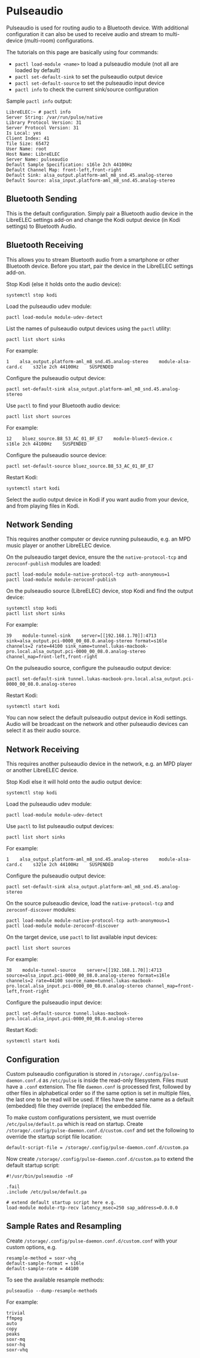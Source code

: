 # Pulseaudio

Pulseaudio is used for routing audio to a Bluetooth device. With additional configuration it can also be used to receive audio and stream to multi-device (multi-room) configurations.

The tutorials on this page are basically using four commands:

* `pactl load-module <name>` to load a pulseaudio module (not all are loaded by default)
* `pactl set-default-sink` to set the pulseaudio output device
* `pactl set-default-source` to set the pulseaudio input device
* `pactl info` to check the current sink/source configuration

Sample `pactl info` output:

```
LibreELEC:~ # pactl info
Server String: /var/run/pulse/native
Library Protocol Version: 31
Server Protocol Version: 31
Is Local: yes
Client Index: 41
Tile Size: 65472
User Name: root
Host Name: LibreELEC
Server Name: pulseaudio
Default Sample Specification: s16le 2ch 44100Hz
Default Channel Map: front-left,front-right
Default Sink: alsa_output.platform-aml_m8_snd.45.analog-stereo
Default Source: alsa_input.platform-aml_m8_snd.45.analog-stereo
```

## Bluetooth Sending

This is the default configuration. Simply pair a Bluetooth audio device in the LibreELEC settings add-on and change the Kodi output device (in Kodi settings) to Bluetooth Audio.

## Bluetooth Receiving

This allows you to stream Bluetooth audio from a smartphone or other Bluetooth device. Before you start, pair the device in the LibreELEC settings add-on.

Stop Kodi (else it holds onto the audio device):

```
systemctl stop kodi
```

Load the pulseaudio udev module:

```
pactl load-module module-udev-detect
```

List the names of pulseaudio output devices using the `pactl` utility:

```
pactl list short sinks
```

For example:

```
1    alsa_output.platform-aml_m8_snd.45.analog-stereo    module-alsa-card.c    s32le 2ch 44100Hz    SUSPENDED
```

Configure the pulseaudio output device:

```
pactl set-default-sink alsa_output.platform-aml_m8_snd.45.analog-stereo
```

Use `pactl` to find your Bluetooth audio device:

```
pactl list short sources
```

For example:

```
12    bluez_source.B8_53_AC_01_8F_E7    module-bluez5-device.c    s16le 2ch 44100Hz    SUSPENDED
```

Configure the pulseaudio source device:

```
pactl set-default-source bluez_source.B8_53_AC_01_8F_E7
```

Restart Kodi:

```
systemctl start kodi
```

Select the audio output device in Kodi if you want audio from your device, and from playing files in Kodi.

## Network Sending

This requires another computer or device running pulseaudio, e.g. an MPD music player or another LibreELEC device.

On the pulseaudio target device, ensure the the `native-protocol-tcp` and `zeroconf-publish` modules are loaded:

```
pactl load-module module-native-protocol-tcp auth-anonymous=1
pactl load-module module-zeroconf-publish
```

On the pulseaudio source (LibreELEC) device, stop Kodi and find the output device:

```
systemctl stop kodi
pactl list short sinks
```

For example:

```
39    module-tunnel-sink    server=[[192.168.1.70]]:4713 sink=alsa_output.pci-0000_00_08.0.analog-stereo format=s16le channels=2 rate=44100 sink_name=tunnel.lukas-macbook-pro.local.alsa_output.pci-0000_00_08.0.analog-stereo channel_map=front-left,front-right
```

On the pulseaudio source, configure the pulseaudio output device:

```
pactl set-default-sink tunnel.lukas-macbook-pro.local.alsa_output.pci-0000_00_08.0.analog-stereo
```

Restart Kodi:

```
systemctl start kodi
```

You can now select the default pulseaudio output device in Kodi settings. Audio will be broadcast on the network and other pulseaudio devices can select it as their audio source.

## Network Receiving

This requires another pulseaudio device in the network, e.g. an MPD player or another LibreELEC device.

Stop Kodi else it will hold onto the audio output device:

```
systemctl stop kodi
```

Load the pulseaudio udev module:

```
pactl load-module module-udev-detect
```

Use `pactl` to list pulseaudio output devices:

```
pactl list short sinks
```

For example:

```
1    alsa_output.platform-aml_m8_snd.45.analog-stereo    module-alsa-card.c    s32le 2ch 44100Hz    SUSPENDED
```

Configure the pulseaudio output device:

```
pactl set-default-sink alsa_output.platform-aml_m8_snd.45.analog-stereo
```

On the source pulseaudio device, load the `native-protocol-tcp` and `zeroconf-discover` modules:

```
pactl load-module module-native-protocol-tcp auth-anonymous=1
pactl load-module module-zeroconf-discover
```

On the target device, use `pactl` to list available input devices:

```
pactl list short sources
```

For example:

```
38    module-tunnel-source    server=[[192.168.1.70]]:4713 source=alsa_input.pci-0000_00_08.0.analog-stereo format=s16le channels=2 rate=44100 source_name=tunnel.lukas-macbook-pro.local.alsa_input.pci-0000_00_08.0.analog-stereo channel_map=front-left,front-right
```

Configure the pulseaudio input device:

```
pactl set-default-source tunnel.lukas-macbook-pro.local.alsa_input.pci-0000_00_08.0.analog-stereo
```

Restart Kodi:

```
systemctl start kodi
```

## Configuration

Custom pulseaudio configuration is stored in `/storage/.config/pulse-daemon.conf.d` as `/etc/pulse` is inside the read-only filesystem. Files must have a `.conf` extension. The file `daemon.conf` is processed first, followed by other files in alphabetical order so if the same option is set in multiple files, the last one to be read will be used. If files have the same name as a default (embedded) file they override (replace) the embedded file.

To make custom configurations persistent, we must override `/etc/pulse/default.pa` which is read on startup. Create `/storage/.config/pulse-daemon.conf.d/custom.conf` and set the following to override the startup script file location:

```
default-script-file = /storage/.config/pulse-daemon.conf.d/custom.pa
```

Now create `/storage/.config/pulse-daemon.conf.d/custom.pa` to extend the default startup script:

```
#!/usr/bin/pulseaudio -nF

.fail
.include /etc/pulse/default.pa

# extend default startup script here e.g.
load-module module-rtp-recv latency_msec=250 sap_address=0.0.0.0
```

## Sample Rates and Resampling

Create `/storage/.config/pulse-daemon.conf.d/custom.conf` with your custom options, e.g.

```
resample-method = soxr-vhq
default-sample-format = s16le
default-sample-rate = 44100
```

To see the available resample methods:

```
pulseaudio --dump-resample-methods
```

For example:

```
trivial
ffmpeg
auto
copy
peaks
soxr-mq
soxr-hq
soxr-vhq
```
